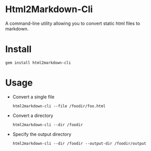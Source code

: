 # Html2Markdown-Cli

A command-line utility allowing you to convert static html files to markdown.

# Install

`gem install html2markdown-cli`

# Usage

* Convert a single file

  `html2markdown-cli --file /foodir/foo.html` 
  
* Convert a directory

  `html2markdown-cli --dir /foodir`
  
* Specify the output directory
  
  `html2markdown-cli --dir /foodir --output-dir /foodir/output`
